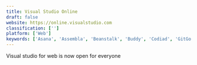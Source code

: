 ```yaml
---
title: Visual Studio Online
draft: false 
website: https://online.visualstudio.com
classification: ['']
platform: ['Web']
keywords: ['Asana', 'Assembla', 'Beanstalk', 'Buddy', 'Codiad', 'GitGo', 'GitHub', 'GitLab', 'GitLab CI', 'Gitea', 'Gitorious', 'Glitch', 'Kiln', 'Launchpad', 'Pell', 'Redmine', 'RhodeCode', 'Solis', 'Zenbership Membership Software']
---
```

Visual studio for web is now open for everyone
